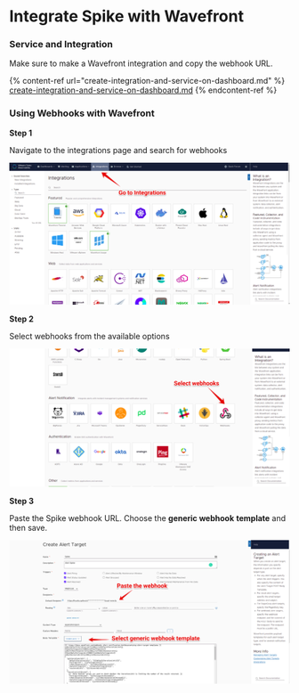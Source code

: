 # Integrate Spike with Wavefront

### Service and Integration

Make sure to make a Wavefront integration and copy the webhook URL.

{% content-ref url="create-integration-and-service-on-dashboard.md" %}
[create-integration-and-service-on-dashboard.md](create-integration-and-service-on-dashboard.md)
{% endcontent-ref %}



### Using Webhooks with Wavefront

**Step 1**

Navigate to the integrations page and search for webhooks 

![](<../.gitbook/assets/image (131).png>)



**Step 2**

Select webhooks from the available options

![](<../.gitbook/assets/image (132).png>)



**Step 3**

‌Paste the Spike webhook URL. Choose the **generic webhook** **template** and then save.

![](<../.gitbook/assets/image (133).png>)
